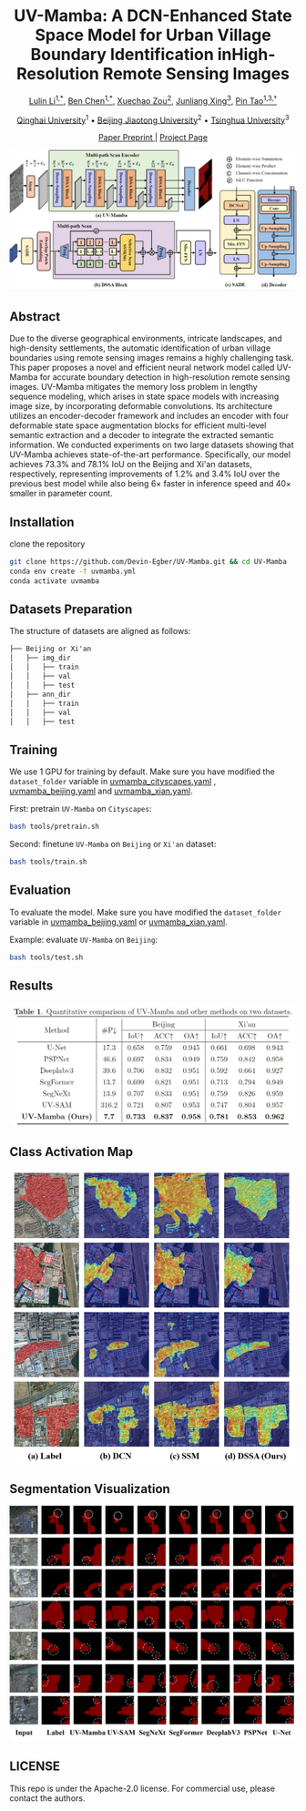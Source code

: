 <p align="center">
<h1 align="center">UV-Mamba: A DCN-Enhanced State Space Model for Urban Village Boundary Identification inHigh-Resolution Remote Sensing Images</h1>

<p align="center">
    <a href="https://github.com/Devin-Egber">Lulin Li<sup>1,*</sup></a>,
    <a href="https://github.com/BastianChen">Ben Chen<sup>1,*</sup></a>,
    <a href="https://blog.csdn.net/qq_42951560">Xuechao Zou<sup>2</sup></a>,
    <a href="https://www.cs.tsinghua.edu.cn/info/1116/5088.htm">Junliang Xing<sup>3</sup></a>,
    <a href="https://www.cs.tsinghua.edu.cn/info/1117/3542.htm">Pin Tao<sup>1,3,†</sup></a>
</p>

<p align="center">
    <a href="https://www.qhu.edu.cn/">Qinghai University</a><sup>1</sup>
    •
    <a href="https://www.tsinghua.edu.cn/">Beijing Jiaotong University</a><sup>2</sup>    
    •    
    <a href="https://www.tsinghua.edu.cn/">Tsinghua University</a><sup>3</sup>
  </p>
  <p align="center">
    <a href="https://arxiv.org/abs/2409.03431">Paper Preprint </a>
    |
    <a href="devin-egber.github.io/UV-Mamba/">Project Page</a>
</p>



<p align="center">
    <img src="asserts/architecture.jpg">
</p>

## Abstract

Due to the diverse geographical environments, intricate landscapes, and high-density settlements, 
the automatic identification of urban village boundaries using remote sensing images remains a highly challenging task. 
This paper proposes a novel and efficient neural network model called UV-Mamba for accurate boundary detection in high-resolution remote sensing images. 
UV-Mamba mitigates the memory loss problem in lengthy sequence modeling, which arises in state space models with increasing image size, by incorporating deformable convolutions. 
Its architecture utilizes an encoder-decoder framework and includes an encoder with four deformable state space augmentation blocks for efficient multi-level semantic extraction and a decoder to integrate the extracted semantic information.
We conducted experiments on two large datasets showing that UV-Mamba achieves state-of-the-art performance. 
Specifically, our model achieves 73.3% and 78.1% IoU on the Beijing and Xi'an datasets, respectively, representing improvements of 1.2% and 3.4% IoU over the previous best model while also being 6× faster in inference speed and 40× smaller in parameter count.

## Installation

clone the repository

```bash
git clone https://github.com/Devin-Egber/UV-Mamba.git && cd UV-Mamba
conda env create -f uvmamba.yml
conda activate uvmamba
```


## Datasets Preparation

The structure of datasets are aligned as follows:

```
├── Beijing or Xi'an
│   ├── img_dir
│   │   ├── train
│   │   ├── val
│   │   ├── test
│   ├── ann_dir
│   │   ├── train
│   │   ├── val
│   │   ├── test
```


## Training

We use 1 GPU for training by default. Make sure you have modified the `dataset_folder` variable in [uvmamba_cityscapes.yaml](config/uv/uvmamba_cityscapes.yaml) , [uvmamba_beijing.yaml](config/uv/uvmamba_beijing.yaml) and  [uvmamba_xian.yaml](config/uv/uvmamba_beijing.yaml).    

First: pretrain ```UV-Mamba``` on ```Cityscapes```:

```bash
bash tools/pretrain.sh
```
Second: finetune ```UV-Mamba``` on ```Beijing``` or ```Xi'an``` dataset:

```bash
bash tools/train.sh
```

## Evaluation
To evaluate the model. Make sure you have modified the `dataset_folder` variable in [uvmamba_beijing.yaml](config/uv/uvmamba_beijing.yaml) or [uvmamba_xian.yaml](config/uv/uvmamba_beijing.yaml).    

Example: evaluate ```UV-Mamba``` on ```Beijing```:

```bash
bash tools/test.sh
```

## Results
<p align="center">
    <img src="asserts/quantitative_results.jpg">
</p>

## Class Activation Map
<p align="center">
    <img src="asserts/cam.jpg">
</p>


## Segmentation Visualization
<p align="center">
    <img src="asserts/results.jpg">
</p>


## LICENSE

This repo is under the Apache-2.0 license. For commercial use, please contact the authors. 

























